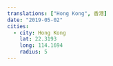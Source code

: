```yaml
---
translations: ["Hong Kong", 香港]
date: "2019-05-02"
cities:
  - city: Hong Kong
    lat: 22.3193
    long: 114.1694
    radius: 5
---
```

